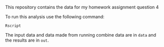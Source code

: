 This repository contains the data for my  homework assignment question 4

To run this analysis use the following command:

```
Rscript 
```

The input data and data made from running combine data are in `data` and the results are in `out`.
